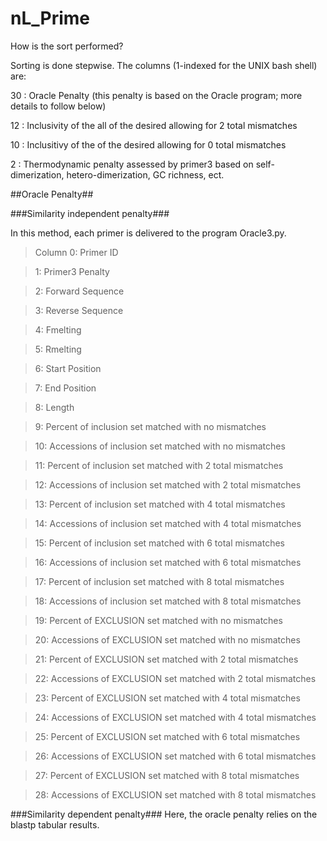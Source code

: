 nL_Prime
========


How is the sort performed?

Sorting is done stepwise. The columns (1-indexed for the UNIX bash shell) are:

30 : Oracle Penalty (this penalty is based on the Oracle program; more details to follow below)

12 : Inclusivity of the all of the desired <inclusion set> allowing for 2 total mismatches

10 : Inclusitivy of the of the desired <inclusion set> allowing for 0 total mismatches

2 : Thermodynamic penalty assessed by primer3 based on self-dimerization, hetero-dimerization, GC richness, ect.


##Oracle Penalty##

###Similarity independent penalty###

In this method, each primer is delivered to the program Oracle3.py.

>Column 0: Primer ID

>1: Primer3 Penalty

>2: Forward Sequence

>3: Reverse Sequence

>4: Fmelting 

>5: Rmelting

>6: Start Position

>7: End Position

>8: Length 

>9: Percent of inclusion set matched with no mismatches

>10: Accessions of inclusion set matched with no mismatches 

>11: Percent of inclusion set matched with 2 total mismatches

>12: Accessions of inclusion set matched with 2 total mismatches 

>13: Percent of inclusion set matched with 4 total mismatches

>14: Accessions of inclusion set matched with 4 total mismatches 

>15: Percent of inclusion set matched with 6 total mismatches

>16: Accessions of inclusion set matched with 6 total mismatches 

>17: Percent of inclusion set matched with 8 total mismatches

>18: Accessions of inclusion set matched with 8 total mismatches 

>19: Percent of EXCLUSION set matched with no mismatches

>20: Accessions of EXCLUSION set matched with no mismatches 

>21: Percent of EXCLUSION set matched with 2 total mismatches

>22: Accessions of EXCLUSION set matched with 2 total mismatches 

>23: Percent of EXCLUSION set matched with 4 total mismatches

>24: Accessions of EXCLUSION set matched with 4 total mismatches 

>25: Percent of EXCLUSION set matched with 6 total mismatches

>26: Accessions of EXCLUSION set matched with 6 total mismatches 

>27: Percent of EXCLUSION set matched with 8 total mismatches

>28: Accessions of EXCLUSION set matched with 8 total mismatches









###Similarity dependent penalty###
Here, the oracle penalty relies on the blastp tabular results. 







